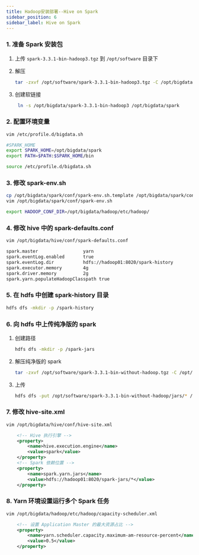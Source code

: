 ```yaml
---
title: Hadoop安装部署--Hive on Spark
sidebar_position: 6
sidebar_label: Hive on Spark
---
```


### 1. 准备 Spark 安装包

1. 上传 `spark-3.3.1-bin-hadoop3.tgz` 到 `/opt/software` 目录下

2. 解压

   ```bash
   tar -zxvf /opt/software/spark-3.3.1-bin-hadoop3.tgz -C /opt/bigdata
   ```

3. 创建软链接

   ```bash
    ln -s /opt/bigdata/spark-3.3.1-bin-hadoop3 /opt/bigdata/spark
    ```

### 2. 配置环境变量

```bash
vim /etc/profile.d/bigdata.sh
```

```bash
#SPARK_HOME
export SPARK_HOME=/opt/bigdata/spark
export PATH=$PATH:$SPARK_HOME/bin
```

```bash
source /etc/profile.d/bigdata.sh
```

### 3. 修改 spark-env.sh

```bash
cp /opt/bigdata/spark/conf/spark-env.sh.template /opt/bigdata/spark/conf/spark-env.sh
vim /opt/bigdata/spark/conf/spark-env.sh
```

```bash
export HADOOP_CONF_DIR=/opt/bigdata/hadoop/etc/hadoop/
```

### 4. 修改 hive 中的 spark-defaults.conf

```bash
vim /opt/bigdata/hive/conf/spark-defaults.conf
```

```bash
spark.master                 yarn
spark.eventLog.enabled       true
spark.eventLog.dir           hdfs://hadoop01:8020/spark-history
spark.executor.memory        4g
spark.driver.memory          2g
spark.yarn.populateHadoopClasspath true
```

### 5. 在 hdfs 中创建 spark-history 目录

```bash
hdfs dfs -mkdir -p /spark-history
```

### 6. 向 hdfs 中上传纯净版的 spark

1. 创建路径

    ```bash
    hdfs dfs -mkdir -p /spark-jars
    ```

2. 解压纯净版的 spark

    ```bash
    tar -zxvf /opt/software/spark-3.3.1-bin-without-hadoop.tgz -C /opt/software
    ```

3. 上传

    ```bash
    hdfs dfs -put /opt/software/spark-3.3.1-bin-without-hadoop/jars/* /spark-jars
    ```

### 7. 修改 hive-site.xml

```bash
vim /opt/bigdata/hive/conf/hive-site.xml
```

```xml
    <!-- Hive 执行引擎 -->
    <property>
        <name>hive.execution.engine</name>
        <value>spark</value>
    </property>
    <!-- Spark 依赖位置 -->
    <property>
        <name>spark.yarn.jars</name>
        <value>hdfs://hadoop01:8020/spark-jars/*</value>
    </property>
```

### 8. Yarn 环境设置运行多个 Spark 任务

```bash
vim /opt/bigdata/hadoop/etc/hadoop/capacity-scheduler.xml
```

```xml
    <!-- 设置 Application Master 的最大资源占比 -->
    <property>
        <name>yarn.scheduler.capacity.maximum-am-resource-percent</name>
        <value>0.5</value>
    </property>
```
